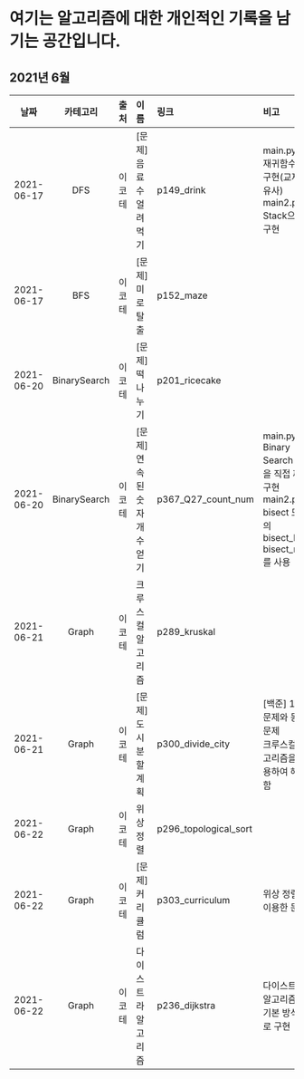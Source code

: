 # 여기는 알고리즘에 대한 개인적인 기록을 남기는 공간입니다.  

## 2021년 6월
|날짜|카테고리|출처|이름|링크|비고|
|:---:|:---:|:---:|:---|:---|:---|
|2021-06-17|DFS|이코테|[문제] 음료수 얼려 먹기|p149_drink|main.py - 재귀함수로 구현(교재와 유사) <br> main2.py - Stack으로 구현|
|2021-06-17|BFS|이코테|[문제] 미로탈출|p152_maze||
|2021-06-20|BinarySearch|이코테|[문제] 떡 나누기|p201_ricecake||
|2021-06-20|BinarySearch|이코테|[문제] 연속된 숫자 개수 얻기|p367_Q27_count_num|main.py - Binary Search 로직을 직접 짜서 구현 <br> main2.py - bisect 모듈의 bisect_left / bisect_right를 사용|
|2021-06-21|Graph|이코테|크루스컬 알고리즘|p289_kruskal||
|2021-06-21|Graph|이코테|[문제] 도시 분할 계획|p300_divide_city| [백준] 1647 문제와 동일 문제 <br> 크루스컬 알고리즘을 이용하여 해결함|
|2021-06-22|Graph|이코테|위상 정렬|p296_topological_sort||
|2021-06-22|Graph|이코테|[문제] 커리큘럼|p303_curriculum| 위상 정렬을 이용한 문제|
|2021-06-22|Graph|이코테|다이스트라 알고리즘|p236_dijkstra| 다이스트라 알고리즘 - 기본 방식으로 구현 |

